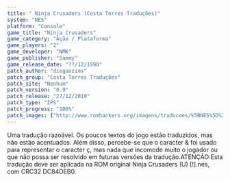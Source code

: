 ```yaml
---
title: " Ninja Crusaders (Costa Torres Traduções)"
system: "NES"
platform: "Console"
game_title: "Ninja Crusaders"
game_category: "Ação / Plataforma"
game_players: "2"
game_developer: "NMK"
game_publisher: "Sammy"
game_release_date: "??/12/1990"
patch_author: "diegaozims"
patch_group: "Costa Torres Traduções"
patch_site: "Nenhum"
patch_version: "0.9"
patch_release: "27/12/2010"
patch_type: "IPS"
patch_progress: "100%"
patch_images: ["http://www.romhackers.org/imagens/traducoes/%5BNES%5D%20Ninja%20Crusaders%20-%20Costa%20Torres%20Tradu%C3%A7%C3%B5es%20-%201.png","http://www.romhackers.org/imagens/traducoes/%5BNES%5D%20Ninja%20Crusaders%20-%20Costa%20Torres%20Tradu%C3%A7%C3%B5es%20-%202.png","http://www.romhackers.org/imagens/traducoes/%5BNES%5D%20Ninja%20Crusaders%20-%20Costa%20Torres%20Tradu%C3%A7%C3%B5es%20-%203.png"]
---
```

Uma tradução razoável. Os poucos textos do jogo estão traduzidos, mas não estão acentuados. Além disso, percebe-se que o caracter & foi usado para representar o caracter ç, mas nada que incomode muito o jogador ou que não possa ser resolvido em futuras versões da tradução.ATENÇÃO:Esta tradução deve ser aplicada na ROM original Ninja Crusaders (U) [!].nes, com CRC32 DC84DEB0.